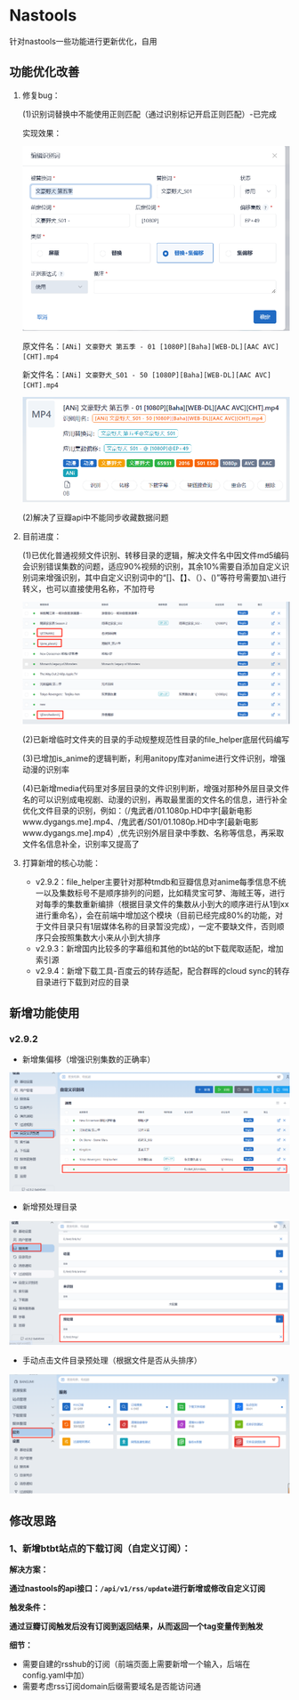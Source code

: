 # Nastools
针对nastools一些功能进行更新优化，自用



## 功能优化改善

1. 修复bug：
   
   (1)识别词替换中不能使用正则匹配（通过识别标记开启正则匹配）-已完成
   
   实现效果：
   
   ![image-20230831134913874](https://raw.githubusercontent.com/miraclemie/pifgo/main/202308311349996.png)
   
   原文件名：`[ANi] 文豪野犬 第五季 - 01 [1080P][Baha][WEB-DL][AAC AVC][CHT].mp4`
   
   新文件名：`[ANi] 文豪野犬_S01 - 50 [1080P][Baha][WEB-DL][AAC AVC][CHT].mp4`
   
   ![image-20230831135952958](https://raw.githubusercontent.com/miraclemie/pifgo/main/202308311359056.png)
   
   (2)解决了豆瓣api中不能同步收藏数据问题
   
   
   
1. 目前进度：
   
   (1)已优化普通视频文件识别、转移目录的逻辑，解决文件名中因文件md5编码会识别错误集数的问题，适应90%视频的识别，其余10%需要自添加自定义识别词来增强识别，其中自定义识别词中的“[]、【】、（）、()”等符号需要加`\`进行转义，也可以直接使用名称，不加符号
   
   ![image-20231227084330832](https://raw.githubusercontent.com/miraclemie/pifgo/main/202312270843241.png)
   
   (2)已新增临时文件夹的目录的手动规整规范性目录的file_helper底层代码编写
   
   (3)已增加is_anime的逻辑判断，利用anitopy库对anime进行文件识别，增强动漫的识别率
   
   (4)已新增media代码里对多层目录的文件识别判断，增强对那种外层目录文件名的可以识别成电视剧、动漫的识别，再取最里面的文件名的信息，进行补全优化文件目录的识别，例如：（/鬼武者/01.1080p.HD中字[最新电影www.dygangs.me].mp4、/鬼武者/S01/01.1080p.HD中字[最新电影www.dygangs.me].mp4）,优先识别外层目录中季数、名称等信息，再采取文件名信息补全，识别率又提高了


3. 打算新增的核心功能：

   - v2.9.2：file_helper主要针对那种tmdb和豆瓣信息对anime每季信息不统一以及集数标号不是顺序排列的问题，比如精灵宝可梦、海贼王等，进行对每季的集数重新编排（根据目录文件的集数从小到大的顺序进行从1到xx进行重命名），会在前端中增加这个模块（目前已经完成80%的功能，对于文件目录只有1层媒体名称的目录暂没完成），一定不要缺文件，否则顺序只会按照集数大小来从小到大排序
   - v2.9.3：新增国内比较多的字幕组和其他的bt站的bt下载爬取适配，增加索引源
   - v2.9.4：新增下载工具-百度云的转存适配，配合群晖的cloud sync的转存目录进行下载到对应的目录

## 新增功能使用

### v2.9.2

- 新增集偏移（增强识别集数的正确率）

![image-20240308165421489](https://raw.githubusercontent.com/miraclemie/pifgo/main/202403081658646.png)

- 新增预处理目录

![image-20240308170130328](https://raw.githubusercontent.com/miraclemie/pifgo/main/202403081701671.png)

- 手动点击文件目录预处理（根据文件是否从头排序）

![image-20240308170304710](https://raw.githubusercontent.com/miraclemie/pifgo/main/202403081703533.png)



## 修改思路

### 1、新增btbt站点的下载订阅（自定义订阅）：

**解决方案：**

**通过nastools的api接口：`/api/v1/rss/update`进行新增或修改自定义订阅**

**触发条件：**

**通过豆瓣订阅触发后没有订阅到返回结果，从而返回一个tag变量传到触发**

**细节：**

- 需要自建的rsshub的订阅（前端页面上需要新增一个输入，后端在config.yaml中加）
- 需要考虑rss订阅domain后缀需要域名是否能访问通

